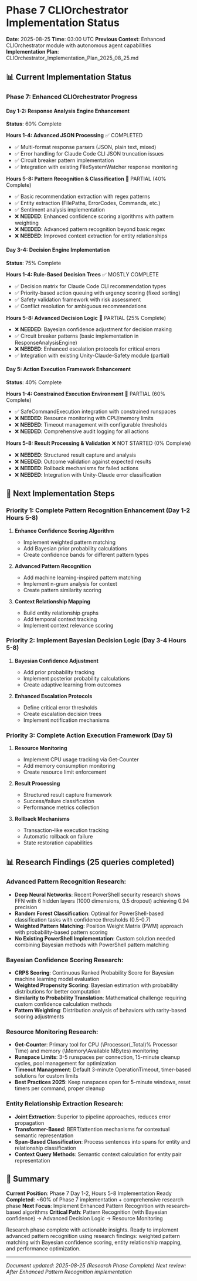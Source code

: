 # Phase 7 CLIOrchestrator Implementation Status
**Date**: 2025-08-25
**Time**: 03:00 UTC
**Previous Context**: Enhanced CLIOrchestrator module with autonomous agent capabilities
**Implementation Plan**: CLIOrchestrator_Implementation_Plan_2025_08_25.md

## 📊 Current Implementation Status

### Phase 7: Enhanced CLIOrchestrator Progress

#### Day 1-2: Response Analysis Engine Enhancement
**Status**: 60% Complete

**Hours 1-4: Advanced JSON Processing** ✅ COMPLETED
- ✅ Multi-format response parsers (JSON, plain text, mixed)
- ✅ Error handling for Claude Code CLI JSON truncation issues
- ✅ Circuit breaker pattern implementation
- ✅ Integration with existing FileSystemWatcher response monitoring

**Hours 5-8: Pattern Recognition & Classification** 🚧 PARTIAL (40% Complete)
- ✅ Basic recommendation extraction with regex patterns
- ✅ Entity extraction (FilePaths, ErrorCodes, Commands, etc.)
- ✅ Sentiment analysis implementation
- ❌ **NEEDED**: Enhanced confidence scoring algorithms with pattern weighting
- ❌ **NEEDED**: Advanced pattern recognition beyond basic regex
- ❌ **NEEDED**: Improved context extraction for entity relationships

#### Day 3-4: Decision Engine Implementation
**Status**: 75% Complete

**Hours 1-4: Rule-Based Decision Trees** ✅ MOSTLY COMPLETE
- ✅ Decision matrix for Claude Code CLI recommendation types
- ✅ Priority-based action queuing with urgency scoring (fixed sorting)
- ✅ Safety validation framework with risk assessment
- ✅ Conflict resolution for ambiguous recommendations

**Hours 5-8: Advanced Decision Logic** 🚧 PARTIAL (25% Complete)
- ❌ **NEEDED**: Bayesian confidence adjustment for decision making
- ✅ Circuit breaker patterns (basic implementation in ResponseAnalysisEngine)
- ❌ **NEEDED**: Enhanced escalation protocols for critical errors
- ✅ Integration with existing Unity-Claude-Safety module (partial)

#### Day 5: Action Execution Framework Enhancement
**Status**: 40% Complete

**Hours 1-4: Constrained Execution Environment** 🚧 PARTIAL (60% Complete)
- ✅ SafeCommandExecution integration with constrained runspaces
- ❌ **NEEDED**: Resource monitoring with CPU/memory limits
- ❌ **NEEDED**: Timeout management with configurable thresholds
- ❌ **NEEDED**: Comprehensive audit logging for all actions

**Hours 5-8: Result Processing & Validation** ❌ NOT STARTED (0% Complete)
- ❌ **NEEDED**: Structured result capture and analysis
- ❌ **NEEDED**: Outcome validation against expected results
- ❌ **NEEDED**: Rollback mechanisms for failed actions
- ❌ **NEEDED**: Integration with Unity-Claude error classification

## 🎯 Next Implementation Steps

### Priority 1: Complete Pattern Recognition Enhancement (Day 1-2 Hours 5-8)
1. **Enhance Confidence Scoring Algorithm**
   - Implement weighted pattern matching
   - Add Bayesian prior probability calculations
   - Create confidence bands for different pattern types

2. **Advanced Pattern Recognition**
   - Add machine learning-inspired pattern matching
   - Implement n-gram analysis for context
   - Create pattern similarity scoring

3. **Context Relationship Mapping**
   - Build entity relationship graphs
   - Add temporal context tracking
   - Implement context relevance scoring

### Priority 2: Implement Bayesian Decision Logic (Day 3-4 Hours 5-8)
1. **Bayesian Confidence Adjustment**
   - Add prior probability tracking
   - Implement posterior probability calculations
   - Create adaptive learning from outcomes

2. **Enhanced Escalation Protocols**
   - Define critical error thresholds
   - Create escalation decision trees
   - Implement notification mechanisms

### Priority 3: Complete Action Execution Framework (Day 5)
1. **Resource Monitoring**
   - Implement CPU usage tracking via Get-Counter
   - Add memory consumption monitoring
   - Create resource limit enforcement

2. **Result Processing**
   - Structured result capture framework
   - Success/failure classification
   - Performance metrics collection

3. **Rollback Mechanisms**
   - Transaction-like execution tracking
   - Automatic rollback on failure
   - State restoration capabilities

## 📊 Research Findings (25 queries completed)

### Advanced Pattern Recognition Research:
- **Deep Neural Networks**: Recent PowerShell security research shows FFN with 6 hidden layers (1000 dimensions, 0.5 dropout) achieving 0.94 precision
- **Random Forest Classification**: Optimal for PowerShell-based classification tasks with confidence thresholds (0.5-0.7)
- **Weighted Pattern Matching**: Position Weight Matrix (PWM) approach with probability-based pattern scoring
- **No Existing PowerShell Implementation**: Custom solution needed combining Bayesian methods with PowerShell pattern matching

### Bayesian Confidence Scoring Research:
- **CRPS Scoring**: Continuous Ranked Probability Score for Bayesian machine learning model evaluation
- **Weighted Propensity Scoring**: Bayesian estimation with probability distributions for better computation
- **Similarity to Probability Translation**: Mathematical challenge requiring custom confidence calculation methods
- **Pattern Weighting**: Distribution analysis of behaviors with rarity-based scoring adjustments

### Resource Monitoring Research:
- **Get-Counter**: Primary tool for CPU (\Processor(_Total)\% Processor Time) and memory (\Memory\Available MBytes) monitoring
- **Runspace Limits**: 3-5 runspaces per connection, 15-minute cleanup cycles, pool management for optimization
- **Timeout Management**: Default 3-minute OperationTimeout, timer-based solutions for custom limits
- **Best Practices 2025**: Keep runspaces open for 5-minute windows, reset timers per command, proper cleanup

### Entity Relationship Extraction Research:
- **Joint Extraction**: Superior to pipeline approaches, reduces error propagation
- **Transformer-Based**: BERT/attention mechanisms for contextual semantic representation
- **Span-Based Classification**: Process sentences into spans for entity and relationship classification
- **Context Query Methods**: Semantic context calculation for entity pair representation

## 📝 Summary

**Current Position**: Phase 7 Day 1-2, Hours 5-8 Implementation Ready
**Completed**: ~60% of Phase 7 implementation + comprehensive research phase
**Next Focus**: Implement Enhanced Pattern Recognition with research-based algorithms
**Critical Path**: Pattern Recognition (with Bayesian confidence) → Advanced Decision Logic → Resource Monitoring

Research phase complete with actionable insights. Ready to implement advanced pattern recognition using research findings: weighted pattern matching with Bayesian confidence scoring, entity relationship mapping, and performance optimization.

---
*Document updated: 2025-08-25 (Research Phase Complete)*
*Next review: After Enhanced Pattern Recognition implementation*